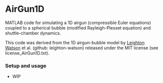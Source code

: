 # AirGun1D

MATLAB code for simulating a 1D airgun (compressible Euler equations) coupled to a spherical bubble (modified Rayleigh-Plesset equation) and shuttle-chamber dynamics.

This code was derived from the 1D airgun-bubble model by [Leighton Watson](https://github.com/leighton-watson "github/leighton-watson")
    et al. (github: leighton-watson) released under the MIT license (see license_AirGun1D.txt).

### Setup and usage ###
* WIP
